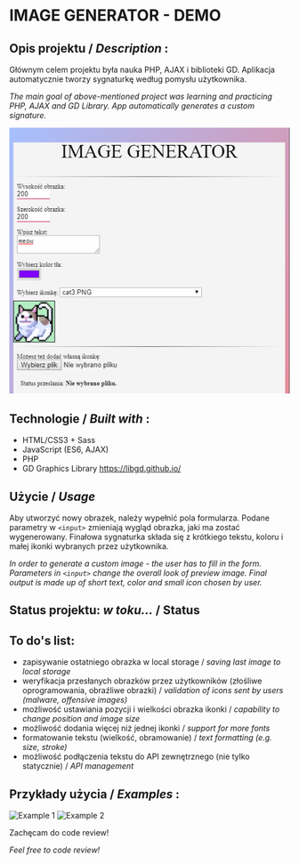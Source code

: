 # IMAGE GENERATOR - DEMO
## Opis projektu / _Description_ :
Głównym celem projektu była nauka PHP, AJAX i biblioteki GD. 
Aplikacja automatycznie tworzy sygnaturkę według pomysłu użytkownika.

_The main goal of above-mentioned project was learning and practicing PHP, AJAX and GD Library. 
App automatically generates a custom signature._

![Preview](https://github.com/miaumere/portfolio/blob/master/img/img-gen.PNG?raw=true"Preview")

## Technologie / _Built with_ :
* HTML/CSS3 + Sass
* JavaScript (ES6, AJAX)
* PHP 
* GD Graphics Library https://libgd.github.io/

## Użycie / _Usage_
Aby utworzyć nowy obrazek, należy wypełnić pola formularza. Podane parametry w `<input>` zmieniają wygląd obrazka, jaki ma zostać wygenerowany. Finałowa sygnaturka składa się z krótkiego tekstu, koloru i małej ikonki wybranych przez użytkownika.

_In order to generate a custom image - the user has to fill in the form. 
Parameters in `<input>` change the overall look of preview image.
Final output is made up of short text, color and small icon chosen by user._

## Status projektu: _w toku..._ / Status 

## To do's list:
* zapisywanie ostatniego obrazka w local storage / _saving last image to local storage_
* weryfikacja przesłanych obrazków przez użytkowników (złośliwe oprogramowania, obraźliwe obrazki) / _validation of icons sent by users (malware, offensive images)_
* możliwość ustawiania pozycji i wielkości obrazka ikonki / _capability to change position and image size_
* możliwość dodania więcej niż jednej ikonki / _support for more fonts_
* formatowanie tekstu (wielkość, obramowanie) / _text formatting (e.g. size, stroke)_
* możliwość podłączenia tekstu do API zewnętrznego (nie tylko statycznie) / _API management_

## Przykłady użycia / _Examples_ :
![Example 1](https://meowmere.art/preview-images/1.png)
![Example 2](https://meowmere.art/preview-images/2.png)


Zachęcam do code review!

_Feel free to code review!_
